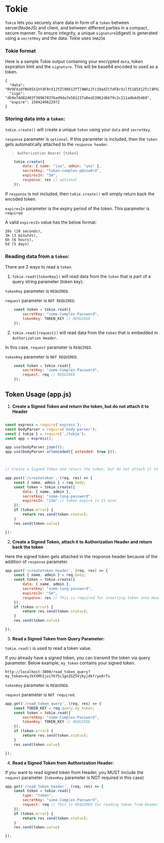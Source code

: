 # Tokie

`Tokie` lets you securely share data in form of a `token` between server(NodeJS) and client, and between different parties in a compact, secure manner. To ensure integrity, a unique `signature`(digest) is generated using a `secretKey` and the data. Tokie uses `SHA256`



### Tokie format

Here is a sample Tokie output containing your encrypted `data`, token expiration limit and the `signature`.
This will be base64 encoded to used as a token.

```
{
  "data": "RV9FXzdfNV85X1hfdF9rX1JfZl90X1ZfTl9WXzJfc19aX2lfdF8rXzlfS185X1Zfcl9PX2VfZ185XzNfQ19WX1BfeV9lX2dfNF9NXzFfV18=",
  "sign": "db9e7dd82d03f389670376ad9da7e561237a0ea53962d6b79c2c211adb4d5469",
  "expire": 1584249622972
}

```







### Storing data into a `token`: 

`tokie.create()` will create a unique `token` using your `data` and `secretKey`. 

`response` parameter is `optional`. If this parameter is included, then the `token` gets automatically attached to the `response header`. 

> `Authorization Bearer {token}` 


```js
    tokie.create({
        data: { name: "joe", admin: "yes" },
        secretKey: "token-complex-p@ssw0rd",
        expiresIn: "5m", 
        response: res // optional
    });

```

If `response` is not included, then `tokie.create()` will simply return back the encoded token.

`expiresIn` parameter is the expiry period of the token. This parameter is `required`

A valid `expiresIn` value has the below format:

```
20s (20 seconds),
3m (3 minutes),
6h (6 hours),
5d (5 days)
```




### Reading data from a `token`:

There are 2 ways to read a `token`. 

1. `tokie.read({tokenKey})` will read data from the `token` that is part of a query string parameter (token key).

`tokenKey` parameter is `REQUIRED`.

`request` parameter is `NOT REQUIRED`.


```js
    const token = tokie.read({
        secretKey: "some-Complex-Password",
        tokenKey: TOKEN_KEY // REQUIRED
    });

```


2. `tokie.read({request})` will read data from the `token` that is embedded in `Authorization Header`.

In this case, `request` parameter is `REQUIRED`.

`tokenKey` parameter is `NOT REQUIRED`.


```js
    const token = tokie.read({
        secretKey: "some-Complex-Password",
        request: req // REQUIRED
    });

```



## Token Usage (app.js)

1. **Create a Signed Token and return the token, but do not attach it to Header**

```js

const express = require('express');
const bodyParser = require('body-parser');
const { tokie } = require('./tokie');
const app = express();

app.use(bodyParser.json());
app.use(bodyParser.urlencoded({ extended: true }));



// Create a Signed Token and return the token, but do not attach it to Header

app.post('/createtoken', (req, res) => {
    const { name, admin } = req.body;
    const token = tokie.create({
        data: { name, admin },
        secretKey: "some-long-password",
        expiresIn: "15m" // token expire in 15 mins
    });
    if (token.error) {
        return res.send(token.status);
    }
    res.send(token.value)

});

```


2. **Create a Signed Token, attach it to Authorization Header and return back the token**

Here the signed token gets attached in the response header because of the addition of `response` parameter.


```js
app.post('/createtoken_header', (req, res) => {
    const { name, admin } = req.body;
    const token = tokie.create({
        data: { name, admin },
        secretKey: "some-long-password",
        expiresIn: "5m",
        response: res // This is required for inserting token into Header
    });
    if (token.error) {
        return res.send(token.status);
    }
    res.send(token.value)

});

```

3. **Read a Signed Token from Query Parameter:**

`tokie.read()` is used to read a token value.

If you already have a signed token, you can transmit the token via query parameter. Below example, `my_token` contains your signed token.

`http://localhost:3000/read_token_query?my_token=eyJkYXRhIjoiYkY5c1gxZGZSVjkyjdkfrye8rfs`

`tokenKey` parameter is `REQUIRED`.

`request` parameter is `NOT required`. 
 

```js
app.get('/read_token_query', (req, res) => {
    const TOKEN_KEY = req.query.my_token;
    const token = tokie.read({
        secretKey: "some-Complex-Password",
        tokenKey: TOKEN_KEY // REQUIRED
    });
    if (token.error) {
        return res.send(token.status);
    }
    res.send(token.value)

});

````


4. **Read a Signed Token from Authorization Header:**

If you want to read signed token from Header, you MUST include the `request` parameter.
(`tokenKey` parameter is NOT required in this case)


```js
app.get('/read_token_header', (req, res) => {    
    const token = tokie.read({
        type: "token", 
        secretKey: "some-Complex-Password", 
        request: req // This is REQUIRED for reading token from Header
    });
    if (token.error) {
        return res.send(token.status);
    }
    res.send(token.value)

});



```

